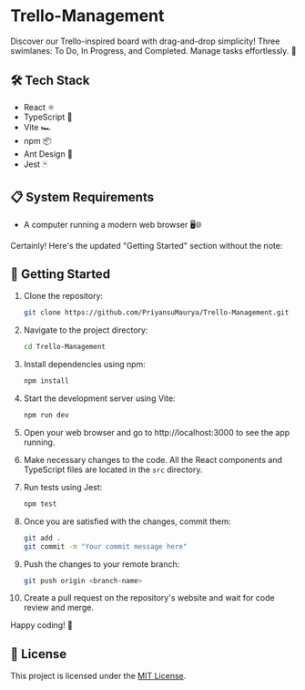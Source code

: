 # Trello-Management

Discover our Trello-inspired board with drag-and-drop simplicity! Three swimlanes: To Do, In Progress, and Completed. Manage tasks effortlessly. 🚀

## 🛠️ Tech Stack

- React ⚛️
- TypeScript 🦕
- Vite 🏎️
- npm 📦
- Ant Design 🐜
- Jest 🃏

## 📋 System Requirements

- A computer running a modern web browser 🖥️🌐

Certainly! Here's the updated "Getting Started" section without the note:

## 🚀 Getting Started

1. Clone the repository:
   ```bash
   git clone https://github.com/PriyansuMaurya/Trello-Management.git
   ```

2. Navigate to the project directory:
   ```bash
   cd Trello-Management
   ```

3. Install dependencies using npm:
   ```bash
   npm install
   ```

4. Start the development server using Vite:
   ```bash
   npm run dev
   ```

5. Open your web browser and go to http://localhost:3000 to see the app running.

6. Make necessary changes to the code. All the React components and TypeScript files are located in the `src` directory.

7. Run tests using Jest:
   ```bash
   npm test
   ```

8. Once you are satisfied with the changes, commit them:
   ```bash
   git add .
   git commit -m "Your commit message here"
   ```

9. Push the changes to your remote branch:
   ```bash
   git push origin <branch-name>
   ```

10. Create a pull request on the repository's website and wait for code review and merge.

Happy coding! 🚀

<!-- ## 🤝 Contributing

Please read [CONTRIBUTING.md](CONTRIBUTING.md) for details on our code of conduct and the process for submitting pull requests to us. -->

## 📝 License

This project is licensed under the [MIT License](LICENSE).